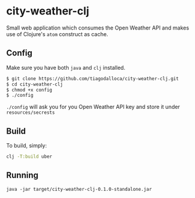 # city-weather-clj

Small web application which consumes the Open Weather API and makes use of Clojure's `atom` construct as cache.

## Config

Make sure you have both `java` and `clj` installed.

```bash
$ git clone https://github.com/tiagodalloca/city-weather-clj.git
$ cd city-weather-clj
$ chmod +x config
$ ./config
```

`./config` will ask you for you Open Weather API key and store it under `resources/secrests`

## Build

To build, simply:

```bash
clj -T:build uber
```

## Running

```
java -jar target/city-weather-clj-0.1.0-standalone.jar
```

